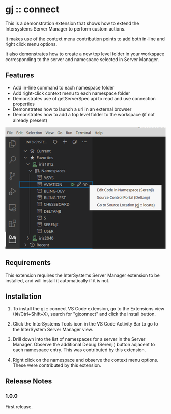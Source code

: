 
# gj&nbsp;::&nbsp;connect

This is a demonstration extension that shows how to extend the Intersystems Server Manager to perform custom actions.

It makes use of the context menu contribution points to add both in-line and right click menu options.

It also demonstrates how to create a new top level folder in your workspace corresponding to the server and namespace selected in Server Manager.

## Features

* Add in-line command to each namespace folder
* Add right-click context menu to each namespace folder
* Demonstrates use of getServerSpec api to read and use connection properties
* Demonstrates how to launch a url in an external browser
* Demonstrates how to add a top level folder to the workspace (if not already present)

![Screenshot](https://raw.githubusercontent.com/george-james-software/gjConnect/master/images/screenshot.png)

## Requirements

This extension requires the InterSystems Server Manager extension to be installed, and will install it automatically if it is not.


## Installation

1. To install the gj&nbsp;::&nbsp;connect VS Code extension, go to the Extensions view (⌘/Ctrl+Shift+X), search for "gjconnect" and click the install button.

2. Click the InterSystems Tools icon in the VS Code Activity Bar to go to the InterSystem Server Manager view.

3. Drill down into the list of namespaces for a server in the Server Manager.  Observe the additional Debug (Serenji) button adjacent to each namespace entry.  This was contributed by this extension.

4. Right click on the namespace and observe the context menu options.  These were contributed by this extension.

## Release Notes

### 1.0.0

First release.

